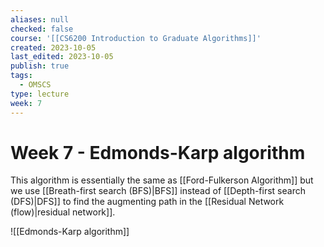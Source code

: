 ```yaml
---
aliases: null
checked: false
course: '[[CS6200 Introduction to Graduate Algorithms]]'
created: 2023-10-05
last_edited: 2023-10-05
publish: true
tags:
  - OMSCS
type: lecture
week: 7
---
```

# Week 7 - Edmonds-Karp algorithm

This algorithm is essentially the same as [[Ford-Fulkerson Algorithm]] but we use [[Breath-first search (BFS)|BFS]] instead of [[Depth-first search (DFS)|DFS]] to find the augmenting path in the [[Residual Network (flow)|residual network]].

![[Edmonds-Karp algorithm]]
